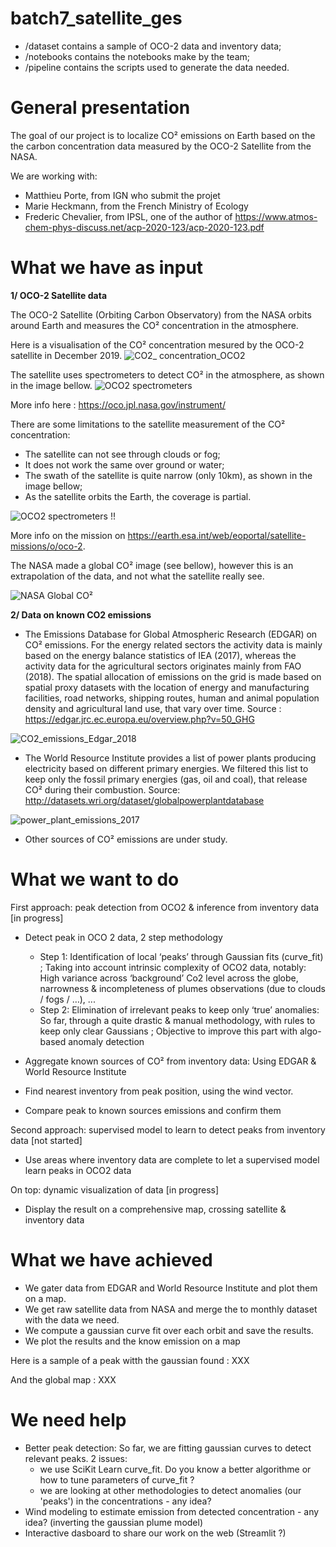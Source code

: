 # batch7_satellite_ges

* /dataset contains a sample of OCO-2 data and inventory data;
* /notebooks contains the notebooks make by the team;
* /pipeline contains the scripts used to generate the data needed.

# General presentation

The goal of our project is to localize CO² emissions on Earth based on the the carbon concentration data measured by the OCO-2 Satellite from the NASA. 

We are working with:
- Matthieu Porte, from IGN who submit the projet
- Marie Heckmann, from the French Ministry of Ecology
- Frederic Chevalier, from IPSL, one of the author of <https://www.atmos-chem-phys-discuss.net/acp-2020-123/acp-2020-123.pdf>

# What we have as input

**1/ OCO-2 Satellite data**

The OCO-2 Satellite (Orbiting Carbon Observatory) from the NASA orbits around Earth and measures the CO² concentration in the atmosphere.  

Here is a visualisation of the CO² concentration mesured by the OCO-2 satellite in December 2019. 
![CO2_ concentration_OCO2](https://user-images.githubusercontent.com/61688979/79854803-4c012f80-83ca-11ea-921e-49dcbf55440f.PNG)

The satellite uses spectrometers to detect CO² in the atmosphere, as shown in the image bellow. 
![OCO2 spectrometers](https://oco.jpl.nasa.gov/media/uploads/2019/05/07/oco_column.jpg)

More info here : <https://oco.jpl.nasa.gov/instrument/>

There are some limitations to the satellite measurement of the CO² concentration:
- The satellite can not see through clouds or fog;
- It does not work the same over ground or water;
- The swath of the satellite is quite narrow (only 10km), as shown in the image bellow; 
- As the satellite orbits the Earth, the coverage is partial.

![OCO2 spectrometers](https://scx1.b-cdn.net/csz/news/800/2020/3-nasasatellit.jpg)
!!

More info on the mission on <https://earth.esa.int/web/eoportal/satellite-missions/o/oco-2>.

The NASA made a global CO² image (see bellow), however this is an extrapolation of the data, and not what the satellite really see.

![NASA Global CO²](https://www.jpl.nasa.gov/images/oco/20090219/sinks-browse.jpg)

**2/ Data on known CO2 emissions**

- The Emissions Database for Global Atmospheric Research (EDGAR) on CO² emissions. For the energy related sectors the activity data is mainly based on the energy balance statistics of IEA (2017), whereas the activity data for the agricultural sectors originates mainly from FAO (2018). The spatial allocation of emissions on the grid is made based on spatial proxy datasets with the location of energy and manufacturing facilities, road networks, shipping routes, human and animal population density and agricultural land use, that vary over time. 
Source : https://edgar.jrc.ec.europa.eu/overview.php?v=50_GHG

![CO2_emissions_Edgar_2018](https://user-images.githubusercontent.com/61688979/79775474-9637d180-8334-11ea-9712-274a11356aea.PNG)

- The World Resource Institute provides a list of power plants producing electricity based on different primary energies. We filtered this list to keep only the fossil primary energies (gas, oil and coal), that release CO² during their combustion.
Source: http://datasets.wri.org/dataset/globalpowerplantdatabase

![power_plant_emissions_2017](https://user-images.githubusercontent.com/61688979/79775550-b5366380-8334-11ea-9587-8d42b241160e.PNG)

- Other sources of CO² emissions are under study. 

# What we want to do


First approach: peak detection from OCO2 & inference from inventory data [in progress]

- Detect peak in OCO 2 data, 2 step methodology
	- Step 1: Identification of local ‘peaks’ through Gaussian fits (curve_fit) ; Taking into account intrinsic complexity of OCO2 data, notably: High variance across ‘background’ Co2 level across the globe, narrowness & incompleteness of plumes observations (due to clouds / fogs / …), ...
	- Step 2: Elimination of irrelevant peaks to keep only ‘true’ anomalies: So far, through a quite drastic & manual methodology, with rules to keep only clear Gaussians ; Objective to improve this part with algo-based anomaly detection 

- Aggregate known sources of CO² from inventory data: Using EDGAR & World Resource Institute

- Find nearest inventory from peak position, using the wind vector.

- Compare peak to known sources emissions and confirm them

Second approach: supervised model to learn to detect peaks from inventory data [not started]
- Use areas where inventory data are complete to let a supervised model learn peaks in OCO2 data

On top: dynamic visualization of data [in progress]
- Display the result on a comprehensive map, crossing satellite & inventory data

# What we have achieved

 - We gater data from EDGAR and World Resource Institute and plot them on a map.
 - We get raw satellite data from NASA and merge the to monthly dataset with the data we need.
 - We compute a gaussian curve fit over each orbit and save the results.
 - We plot the results and the know emission on a map

Here is a sample of a peak witth the gaussian found :
XXX

And the global map :
XXX


# We need help

- Better peak detection: So far, we are fitting gaussian curves to detect relevant peaks. 2 issues:
    - we use SciKit Learn curve_fit. Do you know a better algorithme or how to tune parameters of curve_fit ?
    - we are looking at other methodologies to detect anomalies (our 'peaks') in the concentrations  - any idea? 
- Wind modeling to estimate emission from detected concentration - any idea? (inverting the gaussian plume model)
- Interactive dasboard to share our work on the web (Streamlit ?)

